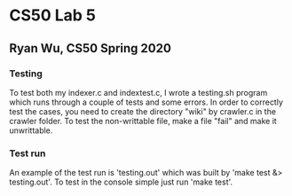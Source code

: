 # CS50 Lab 5
## Ryan Wu, CS50 Spring 2020

### Testing
To test both my indexer.c and indextest.c, I wrote a testing.sh program which runs through a couple of tests and some errors. In order to correctly test the cases, you need to create the directory "wiki" by crawler.c in the crawler folder. To test the non-writtable file, make a file "fail" and make it unwrittable.

### Test run
An example of the test run is 'testing.out' which was built by 'make test &> testing.out'.
To test in the console simple just run 'make test'.
